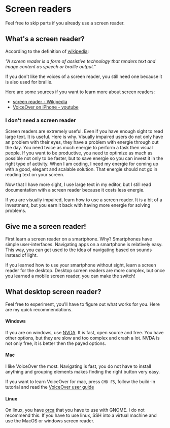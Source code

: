 # Screen readers

Feel free to skip parts if you already use a screen reader.

## What's a screen reader?

According to the definition of [wikipedia](https://en.wikipedia.org/wiki/Screen_reader):

_"A screen reader is a form of assistive technology that renders text and image content as speech or braille output."_

If you don't like the voices of a screen reader, you still need one because it is also used for braille.

Here are some sources if you want to learn more about screen readers:

- [screen reader - Wikipedia](https://en.wikipedia.org/wiki/Screen_reader)
- [VoiceOver on iPhone - youtube](https://www.youtube.com/watch?v=qDm7GiKra28)


### I don't need a screen reader

Screen readers are extremely useful. Even if you have enough sight to read large text.  It is useful. Here is why. 
Visually impaired users do not only have an problem with their eyes, they have a problem with energie through out the day. 
You need twice as much energie to perform a task then visual people. If you want to be productive, you need to optimize as much as possible not only to be faster, but to save energie so you can invest it in the right type of activity.
When I am coding, I need my energie for coming up with a good, elegant and scalable solution.
That energie should not go in reading text on your screen. 

Now that I have more sight, I use large text in my editor, but I still read documentation with a screen reader because it costs less energie.

If you are visually impaired, learn how to use a screen reader. It is a bit of a investment, but you earn it back with having more energie for solving problems.


## Give me a screen reader!

First learn a screen reader on a smartphone. Why? 
Smartphones have simple user-interfaces. 
Navigating apps on a smartphone is relatively easy.
This way, you can get used to the idea of navigating based on sounds instead of light.

If you learned how to use your smartphone without sight, learn a screen reader for the desktop. 
Desktop screen readers are more complex, but once you learned a mobile screen reader, you can make the switch!

## What desktop screen reader?

Feel free to experiment, you'll have to figure out what works for you. Here are my quick recommendations. 

#### Windows

If you are on windows, use [NVDA](https://www.nvaccess.org/download/). It is fast, open source and free.
You have other options, but they are slow and too complex and crash a lot. NVDA is not only free, it is better then the payed options.

#### Mac

I like VoiceOver the most. Navigating is fast, you do not have to install anything and grouping elements makes finding the right button very easy.

If you want to learn VoiceOver for mac, press ```CMD F5```, follow the build-in tutorial and read the [VoiceOver user guide](https://support.apple.com/guide/voiceover/welcome/mac)

#### Linux

On linux, you have [orca](https://help.gnome.org/users/orca/stable/introduction.html.en) that you have to use with GNOME.
I do not recommend this. If you have to use linux, SSH into a virtual machine and use the MacOS or windows screen reader.


